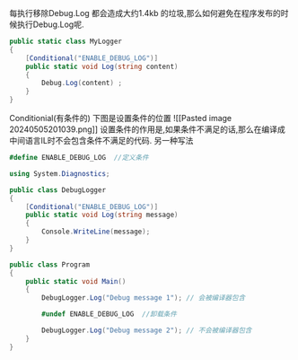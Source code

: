 每执行移除Debug.Log 都会造成大约1.4kb 的垃圾,那么如何避免在程序发布的时候执行Debug.Log呢.
```c#
public static class MyLogger
{
    [Conditional("ENABLE_DEBUG_LOG")]
    public static void Log(string content)
    {
        Debug.Log(content) ;
    }
}

```
Conditionial(有条件的) 
下图是设置条件的位置
![[Pasted image 20240505201039.png]]
设置条件的作用是,如果条件不满足的话,那么在编译成中间语言IL时不会包含条件不满足的代码.
另一种写法
```c#
#define ENABLE_DEBUG_LOG  //定义条件

using System.Diagnostics;

public class DebugLogger
{
    [Conditional("ENABLE_DEBUG_LOG")]
    public static void Log(string message)
    {
        Console.WriteLine(message);
    }
}

public class Program
{
    public static void Main()
    {
        DebugLogger.Log("Debug message 1"); // 会被编译器包含

        #undef ENABLE_DEBUG_LOG  //卸载条件

        DebugLogger.Log("Debug message 2"); // 不会被编译器包含
    }
}
```
